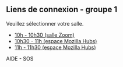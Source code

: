 ## Liens de connexion - groupe 1

Veuillez sélectionner votre salle. 

- <a id="one" class="button" href=' https://mines-paristech.zoom.us/j/98756030357?pwd=UGZSeFRCOVlZYlJZNTdLT3Jyakl0QT09 ' target='_blank'>10h - 10h30 (salle Zoom)</a>
- <a id="two" class="button" href='https://hubs.mozilla.com/aKqDXjf/peru-agile-conclave' target='_blank'>10h30 - 11h (espace Mozilla Hubs)</a>
- <a id="three" class="button" href='https://hubs.mozilla.com/eMvQK7M/exciting-worldly-plane' target='_blank'>11h - 11h30 (espace Mozilla Hubs)</a>


<div class="button2" onclick="openInNewTab('/');"><span>AIDE - SOS</span></div>

